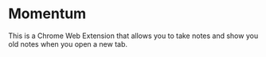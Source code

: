 # Momentum

This is a Chrome Web Extension that allows you to take notes and show you old notes when you open a new tab.
